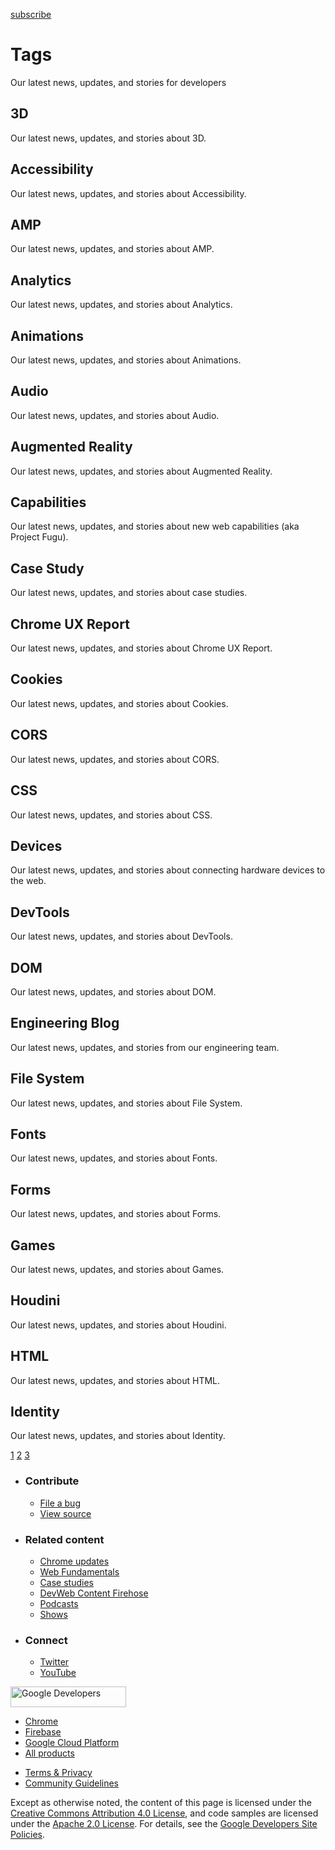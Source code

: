





<a href="/newsletter/" class="gc-analytics-event w-actions__fab w-actions__fab--subscribe"><span>subscribe</span></a>

Tags
====

Our latest news, updates, and stories for developers

<a href="/tags/3d/" class="w-card-base__link"></a>

3D
--

<a href="/tags/3d/" class="w-card-base__link"></a>

Our latest news, updates, and stories about 3D.

<a href="/tags/accessibility/" class="w-card-base__link"></a>

Accessibility
-------------

<a href="/tags/accessibility/" class="w-card-base__link"></a>

Our latest news, updates, and stories about Accessibility.

<a href="/tags/amp/" class="w-card-base__link"></a>

AMP
---

<a href="/tags/amp/" class="w-card-base__link"></a>

Our latest news, updates, and stories about AMP.

<a href="/tags/analytics/" class="w-card-base__link"></a>

Analytics
---------

<a href="/tags/analytics/" class="w-card-base__link"></a>

Our latest news, updates, and stories about Analytics.

<a href="/tags/animations/" class="w-card-base__link"></a>

Animations
----------

<a href="/tags/animations/" class="w-card-base__link"></a>

Our latest news, updates, and stories about Animations.

<a href="/tags/audio/" class="w-card-base__link"></a>

Audio
-----

<a href="/tags/audio/" class="w-card-base__link"></a>

Our latest news, updates, and stories about Audio.

<a href="/tags/augmented-reality/" class="w-card-base__link"></a>

Augmented Reality
-----------------

<a href="/tags/augmented-reality/" class="w-card-base__link"></a>

Our latest news, updates, and stories about Augmented Reality.

<a href="/tags/capabilities/" class="w-card-base__link"></a>

Capabilities
------------

<a href="/tags/capabilities/" class="w-card-base__link"></a>

Our latest news, updates, and stories about new web capabilities (aka Project Fugu).

<a href="/tags/case-study/" class="w-card-base__link"></a>

Case Study
----------

<a href="/tags/case-study/" class="w-card-base__link"></a>

Our latest news, updates, and stories about case studies.

<a href="/tags/chrome-ux-report/" class="w-card-base__link"></a>

Chrome UX Report
----------------

<a href="/tags/chrome-ux-report/" class="w-card-base__link"></a>

Our latest news, updates, and stories about Chrome UX Report.

<a href="/tags/cookies/" class="w-card-base__link"></a>

Cookies
-------

<a href="/tags/cookies/" class="w-card-base__link"></a>

Our latest news, updates, and stories about Cookies.

<a href="/tags/cors/" class="w-card-base__link"></a>

CORS
----

<a href="/tags/cors/" class="w-card-base__link"></a>

Our latest news, updates, and stories about CORS.

<a href="/tags/css/" class="w-card-base__link"></a>

CSS
---

<a href="/tags/css/" class="w-card-base__link"></a>

Our latest news, updates, and stories about CSS.

<a href="/tags/devices/" class="w-card-base__link"></a>

Devices
-------

<a href="/tags/devices/" class="w-card-base__link"></a>

Our latest news, updates, and stories about connecting hardware devices to the web.

<a href="/tags/devtools/" class="w-card-base__link"></a>

DevTools
--------

<a href="/tags/devtools/" class="w-card-base__link"></a>

Our latest news, updates, and stories about DevTools.

<a href="/tags/dom/" class="w-card-base__link"></a>

DOM
---

<a href="/tags/dom/" class="w-card-base__link"></a>

Our latest news, updates, and stories about DOM.

<a href="/tags/engineering-blog/" class="w-card-base__link"></a>

Engineering Blog
----------------

<a href="/tags/engineering-blog/" class="w-card-base__link"></a>

Our latest news, updates, and stories from our engineering team.

<a href="/tags/file-system/" class="w-card-base__link"></a>

File System
-----------

<a href="/tags/file-system/" class="w-card-base__link"></a>

Our latest news, updates, and stories about File System.

<a href="/tags/fonts/" class="w-card-base__link"></a>

Fonts
-----

<a href="/tags/fonts/" class="w-card-base__link"></a>

Our latest news, updates, and stories about Fonts.

<a href="/tags/forms/" class="w-card-base__link"></a>

Forms
-----

<a href="/tags/forms/" class="w-card-base__link"></a>

Our latest news, updates, and stories about Forms.

<a href="/tags/games/" class="w-card-base__link"></a>

Games
-----

<a href="/tags/games/" class="w-card-base__link"></a>

Our latest news, updates, and stories about Games.

<a href="/tags/houdini/" class="w-card-base__link"></a>

Houdini
-------

<a href="/tags/houdini/" class="w-card-base__link"></a>

Our latest news, updates, and stories about Houdini.

<a href="/tags/html/" class="w-card-base__link"></a>

HTML
----

<a href="/tags/html/" class="w-card-base__link"></a>

Our latest news, updates, and stories about HTML.

<a href="/tags/identity/" class="w-card-base__link"></a>

Identity
--------

<a href="/tags/identity/" class="w-card-base__link"></a>

Our latest news, updates, and stories about Identity.

<a href="/tags/" class="w-pagination__link w-pagination__link--active">1</a> <a href="/tags/2" class="w-pagination__link">2</a> <a href="/tags/3" class="w-pagination__link">3</a> <a href="/tags/2" class="w-pagination__link w-pagination__arrow w-pagination__arrow--next"></a> <a href="/tags/3" class="w-pagination__link w-pagination__arrow w-pagination__arrow--last"></a>

-   ### Contribute

    -   <a href="https://github.com/GoogleChrome/web.dev/issues/new?assignees=&amp;labels=bug&amp;template=bug_report.md&amp;title=" class="w-footer__linkbox-link">File a bug</a>
    -   <a href="https://github.com/googlechrome/web.dev" class="w-footer__linkbox-link">View source</a>

-   ### Related content

    -   <a href="https://blog.chromium.org/" class="w-footer__linkbox-link">Chrome updates</a>
    -   <a href="https://developers.google.com/web/" class="w-footer__linkbox-link">Web Fundamentals</a>
    -   <a href="https://developers.google.com/web/showcase/" class="w-footer__linkbox-link">Case studies</a>
    -   <a href="https://devwebfeed.appspot.com/" class="w-footer__linkbox-link">DevWeb Content Firehose</a>
    -   <a href="/podcasts/" class="w-footer__linkbox-link">Podcasts</a>
    -   <a href="/shows/" class="w-footer__linkbox-link">Shows</a>

-   ### Connect

    -   <a href="https://www.twitter.com/ChromiumDev" class="w-footer__linkbox-link">Twitter</a>
    -   <a href="https://www.youtube.com/user/ChromeDevelopers" class="w-footer__linkbox-link">YouTube</a>

<a href="https://developers.google.com/" class="w-footer__utility-logo-link"><img src="/images/lockup-color.png" alt="Google Developers" class="w-footer__utility-logo" width="185" height="33" /></a>

-   <a href="https://developer.chrome.com/" class="w-footer__utility-link">Chrome</a>
-   <a href="https://firebase.google.com/" class="w-footer__utility-link">Firebase</a>
-   <a href="https://cloud.google.com/" class="w-footer__utility-link">Google Cloud Platform</a>
-   <a href="https://developers.google.com/products" class="w-footer__utility-link">All products</a>

<!-- -->

-   <a href="https://policies.google.com/" class="w-footer__utility-link">Terms &amp; Privacy</a>
-   <a href="/community-guidelines/" class="w-footer__utility-link">Community Guidelines</a>

Except as otherwise noted, the content of this page is licensed under the [Creative Commons Attribution 4.0 License](https://creativecommons.org/licenses/by/4.0/), and code samples are licensed under the [Apache 2.0 License](https://www.apache.org/licenses/LICENSE-2.0). For details, see the [Google Developers Site Policies](https://developers.google.com/terms/site-policies).
